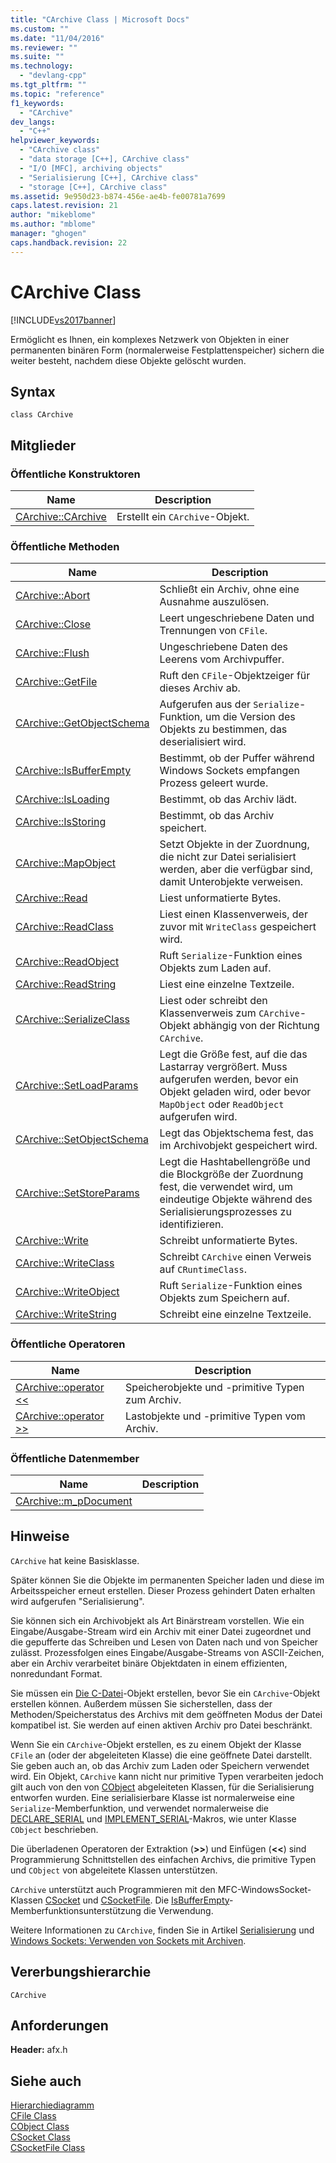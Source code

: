 ```yaml
---
title: "CArchive Class | Microsoft Docs"
ms.custom: ""
ms.date: "11/04/2016"
ms.reviewer: ""
ms.suite: ""
ms.technology: 
  - "devlang-cpp"
ms.tgt_pltfrm: ""
ms.topic: "reference"
f1_keywords: 
  - "CArchive"
dev_langs: 
  - "C++"
helpviewer_keywords: 
  - "CArchive class"
  - "data storage [C++], CArchive class"
  - "I/O [MFC], archiving objects"
  - "Serialisierung [C++], CArchive class"
  - "storage [C++], CArchive class"
ms.assetid: 9e950d23-b874-456e-ae4b-fe00781a7699
caps.latest.revision: 21
author: "mikeblome"
ms.author: "mblome"
manager: "ghogen"
caps.handback.revision: 22
---
```

# CArchive Class
[!INCLUDE[vs2017banner](../../assembler/inline/includes/vs2017banner.md)]

Ermöglicht es Ihnen, ein komplexes Netzwerk von Objekten in einer permanenten binären Form \(normalerweise Festplattenspeicher\) sichern die weiter besteht, nachdem diese Objekte gelöscht wurden.  
  
## Syntax  
  
```  
class CArchive  
```  
  
## Mitglieder  
  
### Öffentliche Konstruktoren  
  
|Name|Description|  
|----------|-----------------|  
|[CArchive::CArchive](../Topic/CArchive::CArchive.md)|Erstellt ein `CArchive`\-Objekt.|  
  
### Öffentliche Methoden  
  
|Name|Description|  
|----------|-----------------|  
|[CArchive::Abort](../Topic/CArchive::Abort.md)|Schließt ein Archiv, ohne eine Ausnahme auszulösen.|  
|[CArchive::Close](../Topic/CArchive::Close.md)|Leert ungeschriebene Daten und Trennungen von `CFile`.|  
|[CArchive::Flush](../Topic/CArchive::Flush.md)|Ungeschriebene Daten des Leerens vom Archivpuffer.|  
|[CArchive::GetFile](../Topic/CArchive::GetFile.md)|Ruft den `CFile`\-Objektzeiger für dieses Archiv ab.|  
|[CArchive::GetObjectSchema](../Topic/CArchive::GetObjectSchema.md)|Aufgerufen aus der `Serialize`\-Funktion, um die Version des Objekts zu bestimmen, das deserialisiert wird.|  
|[CArchive::IsBufferEmpty](../Topic/CArchive::IsBufferEmpty.md)|Bestimmt, ob der Puffer während Windows Sockets empfangen Prozess geleert wurde.|  
|[CArchive::IsLoading](../Topic/CArchive::IsLoading.md)|Bestimmt, ob das Archiv lädt.|  
|[CArchive::IsStoring](../Topic/CArchive::IsStoring.md)|Bestimmt, ob das Archiv speichert.|  
|[CArchive::MapObject](../Topic/CArchive::MapObject.md)|Setzt Objekte in der Zuordnung, die nicht zur Datei serialisiert werden, aber die verfügbar sind, damit Unterobjekte verweisen.|  
|[CArchive::Read](../Topic/CArchive::Read.md)|Liest unformatierte Bytes.|  
|[CArchive::ReadClass](../Topic/CArchive::ReadClass.md)|Liest einen Klassenverweis, der zuvor mit `WriteClass` gespeichert wird.|  
|[CArchive::ReadObject](../Topic/CArchive::ReadObject.md)|Ruft `Serialize`\-Funktion eines Objekts zum Laden auf.|  
|[CArchive::ReadString](../Topic/CArchive::ReadString.md)|Liest eine einzelne Textzeile.|  
|[CArchive::SerializeClass](../Topic/CArchive::SerializeClass.md)|Liest oder schreibt den Klassenverweis zum `CArchive`\-Objekt abhängig von der Richtung `CArchive`.|  
|[CArchive::SetLoadParams](../Topic/CArchive::SetLoadParams.md)|Legt die Größe fest, auf die das Lastarray vergrößert.  Muss aufgerufen werden, bevor ein Objekt geladen wird, oder bevor `MapObject` oder `ReadObject` aufgerufen wird.|  
|[CArchive::SetObjectSchema](../Topic/CArchive::SetObjectSchema.md)|Legt das Objektschema fest, das im Archivobjekt gespeichert wird.|  
|[CArchive::SetStoreParams](../Topic/CArchive::SetStoreParams.md)|Legt die Hashtabellengröße und die Blockgröße der Zuordnung fest, die verwendet wird, um eindeutige Objekte während des Serialisierungsprozesses zu identifizieren.|  
|[CArchive::Write](../Topic/CArchive::Write.md)|Schreibt unformatierte Bytes.|  
|[CArchive::WriteClass](../Topic/CArchive::WriteClass.md)|Schreibt `CArchive` einen Verweis auf `CRuntimeClass`.|  
|[CArchive::WriteObject](../Topic/CArchive::WriteObject.md)|Ruft `Serialize`\-Funktion eines Objekts zum Speichern auf.|  
|[CArchive::WriteString](../Topic/CArchive::WriteString.md)|Schreibt eine einzelne Textzeile.|  
  
### Öffentliche Operatoren  
  
|Name|Description|  
|----------|-----------------|  
|[CArchive::operator \<\<](../Topic/CArchive::operator%20%3C%3C.md)|Speicherobjekte und \-primitive Typen zum Archiv.|  
|[CArchive::operator \>\>](../Topic/CArchive::operator%20%3E%3E.md)|Lastobjekte und \-primitive Typen vom Archiv.|  
  
### Öffentliche Datenmember  
  
|Name|Description|  
|----------|-----------------|  
|[CArchive::m\_pDocument](../Topic/CArchive::m_pDocument.md)||  
  
## Hinweise  
 `CArchive` hat keine Basisklasse.  
  
 Später können Sie die Objekte im permanenten Speicher laden und diese im Arbeitsspeicher erneut erstellen.  Dieser Prozess gehindert Daten erhalten wird aufgerufen "Serialisierung".  
  
 Sie können sich ein Archivobjekt als Art Binärstream vorstellen.  Wie ein Eingabe\/Ausgabe\-Stream wird ein Archiv mit einer Datei zugeordnet und die gepufferte das Schreiben und Lesen von Daten nach und von Speicher zulässt.  Prozessfolgen eines Eingabe\/Ausgabe\-Streams von ASCII\-Zeichen, aber ein Archiv verarbeitet binäre Objektdaten in einem effizienten, nonredundant Format.  
  
 Sie müssen ein [Die C\-Datei](../../mfc/reference/cfile-class.md)\-Objekt erstellen, bevor Sie ein `CArchive`\-Objekt erstellen können.  Außerdem müssen Sie sicherstellen, dass der Methoden\/Speicherstatus des Archivs mit dem geöffneten Modus der Datei kompatibel ist.  Sie werden auf einen aktiven Archiv pro Datei beschränkt.  
  
 Wenn Sie ein `CArchive`\-Objekt erstellen, es zu einem Objekt der Klasse `CFile` an \(oder der abgeleiteten Klasse\) die eine geöffnete Datei darstellt.  Sie geben auch an, ob das Archiv zum Laden oder Speichern verwendet wird.  Ein Objekt, `CArchive` kann nicht nur primitive Typen verarbeiten jedoch gilt auch von den von [CObject](../../mfc/reference/cobject-class.md) abgeleiteten Klassen, für die Serialisierung entworfen wurden.  Eine serialisierbare Klasse ist normalerweise eine `Serialize`\-Memberfunktion, und verwendet normalerweise die [DECLARE\_SERIAL](../Topic/DECLARE_SERIAL.md) und [IMPLEMENT\_SERIAL](../Topic/IMPLEMENT_SERIAL.md)\-Makros, wie unter Klasse `CObject` beschrieben.  
  
 Die überladenen Operatoren der Extraktion \(**\>\>**\) und Einfügen \(**\<\<**\) sind Programmierung Schnittstellen des einfachen Archivs, die primitive Typen und `CObject` von abgeleitete Klassen unterstützen.  
  
 `CArchive` unterstützt auch Programmieren mit den MFC\-WindowsSocket\-Klassen [CSocket](../../mfc/reference/csocket-class.md) und [CSocketFile](../../mfc/reference/csocketfile-class.md).  Die [IsBufferEmpty](../Topic/CArchive::IsBufferEmpty.md)\-Memberfunktionsunterstützung die Verwendung.  
  
 Weitere Informationen zu `CArchive`, finden Sie in Artikel [Serialisierung](../../mfc/serialization-in-mfc.md) und [Windows Sockets: Verwenden von Sockets mit Archiven](../../mfc/windows-sockets-using-sockets-with-archives.md).  
  
## Vererbungshierarchie  
 `CArchive`  
  
## Anforderungen  
 **Header:**  afx.h  
  
## Siehe auch  
 [Hierarchiediagramm](../../mfc/hierarchy-chart.md)   
 [CFile Class](../../mfc/reference/cfile-class.md)   
 [CObject Class](../../mfc/reference/cobject-class.md)   
 [CSocket Class](../../mfc/reference/csocket-class.md)   
 [CSocketFile Class](../../mfc/reference/csocketfile-class.md)